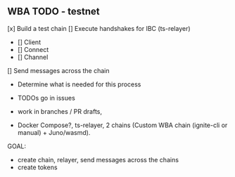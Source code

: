 ## WBA TODO - testnet
[x] Build a test chain
[] Execute handshakes for IBC (ts-relayer)
- [] Client
- [] Connect
- [] Channel

[] Send messages across the chain

- Determine what is needed for this process

<!-- - wba testnet, wba-mtw-testnet mono repo [including docs] -->
- TODOs go in issues
- work in branches / PR drafts, 

- Docker Compose?, ts-relayer, 2 chains (Custom WBA chain (ignite-cli or manual) + Juno/wasmd).



GOAL:
- create chain, relayer, send messages across the chains
- create tokens